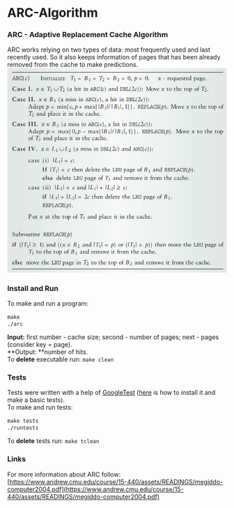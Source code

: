 # ARC-Algorithm   
###  ARC - Adaptive Replacement Cache Algorithm   
ARC works relying on two types of data: most frequently used and  last recently used. So it also keeps information of pages that has been already removed from the cache to make predictions.   
![arc-algorithm.png](files/arc-algorithm.png)    
### Install and Run   
To make and run a program:   
```
make
./arc
```
**Input:** first number - cache size; second - number of pages; next - pages (consider key = page).   
**Output: **number of hits.   
To **delete** executable run: `make clean
`   
### Tests   
Tests were written with a help of [GoogleTest](https://google.github.io/googletest/) ([here](https://habr.com/ru/articles/667880/) is how to install it and make a basic tests).    
To make and run tests:   
```
make tests
./runtests
```
To **delete** tests run: `make tclean`    
### Links   
For more information about ARC follow: [https://www.andrew.cmu.edu/course/15-440/assets/READINGS/megiddo-computer2004.pdf](https://www.andrew.cmu.edu/course/15-440/assets/READINGS/megiddo-computer2004.pdf)    
   
